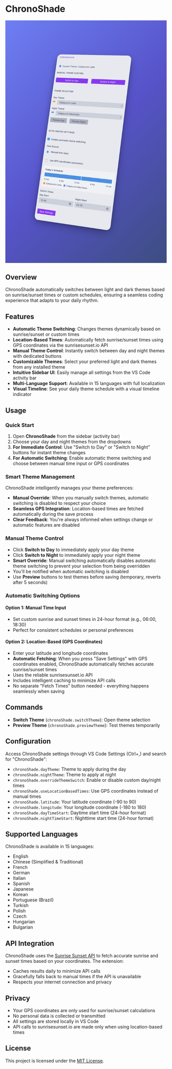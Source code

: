 # ChronoShade

![theme-layout](images/1.png)

## Overview

ChronoShade automatically switches between light and dark themes based on sunrise/sunset times or custom schedules, ensuring a seamless coding experience that adapts to your daily rhythm.

## Features

- **Automatic Theme Switching**: Changes themes dynamically based on sunrise/sunset or custom times
- **Location-Based Times**: Automatically fetch sunrise/sunset times using GPS coordinates via the sunrisesunset.io API
- **Manual Theme Control**: Instantly switch between day and night themes with dedicated buttons
- **Customizable Themes**: Select your preferred light and dark themes from any installed theme
- **Intuitive Sidebar UI**: Easily manage all settings from the VS Code activity bar
- **Multi-Language Support**: Available in 15 languages with full localization
- **Visual Timeline**: See your daily theme schedule with a visual timeline indicator

## Usage

### Quick Start

1. Open **ChronoShade** from the sidebar (activity bar)
2. Choose your day and night themes from the dropdowns
3. **For Immediate Control**: Use "Switch to Day" or "Switch to Night" buttons for instant theme changes
4. **For Automatic Switching**: Enable automatic theme switching and choose between manual time input or GPS coordinates

### Smart Theme Management

ChronoShade intelligently manages your theme preferences:

- **Manual Override**: When you manually switch themes, automatic switching is disabled to respect your choice
- **Seamless GPS Integration**: Location-based times are fetched automatically during the save process
- **Clear Feedback**: You're always informed when settings change or automatic features are disabled

### Manual Theme Control

- Click **Switch to Day** to immediately apply your day theme
- Click **Switch to Night** to immediately apply your night theme
- **Smart Override**: Manual switching automatically disables automatic theme switching to prevent your selection from being overridden
- You'll be notified when automatic switching is disabled
- Use **Preview** buttons to test themes before saving (temporary, reverts after 5 seconds)

### Automatic Switching Options

#### Option 1: Manual Time Input

- Set custom sunrise and sunset times in 24-hour format (e.g., 06:00, 18:30)
- Perfect for consistent schedules or personal preferences

#### Option 2: Location-Based (GPS Coordinates)

- Enter your latitude and longitude coordinates
- **Automatic Fetching**: When you press "Save Settings" with GPS coordinates enabled, ChronoShade automatically fetches accurate sunrise/sunset times
- Uses the reliable sunrisesunset.io API
- Includes intelligent caching to minimize API calls
- No separate "Fetch Times" button needed - everything happens seamlessly when saving

## Commands

- **Switch Theme** (`chronoShade.switchTheme`): Open theme selection
- **Preview Theme** (`chronoShade.previewTheme`): Test themes temporarily

## Configuration

Access ChronoShade settings through VS Code Settings (Ctrl+,) and search for "ChronoShade":

- `chronoShade.dayTheme`: Theme to apply during the day
- `chronoShade.nightTheme`: Theme to apply at night
- `chronoShade.overrideThemeSwitch`: Enable or disable custom day/night times
- `chronoShade.useLocationBasedTimes`: Use GPS coordinates instead of manual times
- `chronoShade.latitude`: Your latitude coordinate (-90 to 90)
- `chronoShade.longitude`: Your longitude coordinate (-180 to 180)
- `chronoShade.dayTimeStart`: Daytime start time (24-hour format)
- `chronoShade.nightTimeStart`: Nighttime start time (24-hour format)

## Supported Languages

ChronoShade is available in 15 languages:

- English
- Chinese (Simplified & Traditional)
- French
- German
- Italian
- Spanish
- Japanese
- Korean
- Portuguese (Brazil)
- Turkish
- Polish
- Czech
- Hungarian
- Bulgarian

## API Integration

ChronoShade uses the [Sunrise Sunset API](https://sunrisesunset.io/api/) to fetch accurate sunrise and sunset times based on your coordinates. The extension:

- Caches results daily to minimize API calls
- Gracefully falls back to manual times if the API is unavailable
- Respects your internet connection and privacy

## Privacy

- Your GPS coordinates are only used for sunrise/sunset calculations
- No personal data is collected or transmitted
- All settings are stored locally in VS Code
- API calls to sunrisesunset.io are made only when using location-based times

## License

This project is licensed under the [MIT License](LICENSE.txt).
